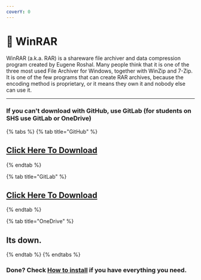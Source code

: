 ```yaml
---
coverY: 0
---
```


# 📁 WinRAR

WinRAR (a.k.a. RAR) is a shareware file archiver and data compression program created by Eugene Roshal. Many people think that it is one of the three most used File Archiver for Windows, together with WinZip and 7-Zip. It is one of the few programs that can create RAR archives, because the encoding method is proprietary, or it means they own it and nobody else can use it.

***

### If you can't download with GitHub, use GitLab (for students on SHS use GitLab or OneDrive)

{% tabs %}
{% tab title="GitHub" %}
## [Click Here To Download](https://github.com/golfista/fountaine/raw/main/apps/winrar.zip)
{% endtab %}

{% tab title="GitLab" %}
## [Click Here To Download](https://gitlab.com/fozalors/fountaine/-/raw/main/apps/winrar.zip?ref\_type=heads)
{% endtab %}

{% tab title="OneDrive" %}
## Its down.
{% endtab %}
{% endtabs %}

### Done? Check [How to install](../how-to-install/) if you have everything you need.
